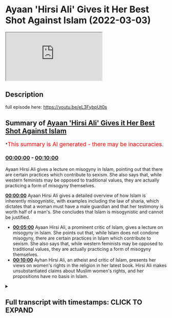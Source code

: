 # Ayaan 'Hirsi Ali' Gives it Her Best Shot Against Islam (2022-03-03)

<iframe loading='lazy' src='https://www.youtube.com/embed/HuoZtJIRM3s'></iframe>

## Description

full episode here: https://youtu.be/eL3FybpUt0s

## Summary of [Ayaan 'Hirsi Ali' Gives it Her Best Shot Against Islam](https://www.youtube.com/watch?v=HuoZtJIRM3s)

\*<span style="color:red; font-size:125%">This summary is AI generated - there may be inaccuracies</span>.

### [00:00:00](https://www.youtube.com/watch?v=HuoZtJIRM3s\&t=0) - [00:10:00](https://www.youtube.com/watch?v=HuoZtJIRM3s\&t=600)

Ayaan Hirsi Ali gives a lecture on misogyny in Islam, pointing out that there are certain practices which contribute to sexism. She also says that, while western feminists may be opposed to traditional values, they are actually practicing a form of misogyny themselves.

**[00:00:00](https://www.youtube.com/watch?v=HuoZtJIRM3s\&t=0)** Ayaan Hirsi Ali gives a detailed overview of how Islam is inherently misogynistic, with examples including the law of sharia, which dictates that a woman must have a male guardian and that her testimony is worth half of a man's. She concludes that Islam is misogynistic and cannot be justified.

*   **[00:05:00](https://www.youtube.com/watch?v=HuoZtJIRM3s\&t=300)** Ayaan Hirsi Ali, a prominent critic of Islam, gives a lecture on misogyny in Islam. She points out that, while Islam does not condone misogyny, there are certain practices in Islam which contribute to sexism. She also says that, while western feminists may be opposed to traditional values, they are actually practicing a form of misogyny themselves.
*   **[00:10:00](https://www.youtube.com/watch?v=HuoZtJIRM3s\&t=600)** Ayhan Hirsi Ali, an atheist and critic of Islam, presents her views on women's rights in the religion in her latest book. Hirsi Ali makes unsubstantiated claims about Muslim women's rights, and her propositions have no basis in Islam.

<details><summary><h2>Full transcript with timestamps: CLICK TO EXPAND</h2></summary>

[0:00:00](https://youtu.be/HuoZtJIRM3s?t=0) okay thank you in in your experience\
[0:00:05](https://youtu.be/HuoZtJIRM3s?t=5) is is islam innately misogynistic\
[0:00:09](https://youtu.be/HuoZtJIRM3s?t=9) the answer to that unfortunately is a\
[0:00:11](https://youtu.be/HuoZtJIRM3s?t=11) clear cut yes\
[0:00:13](https://youtu.be/HuoZtJIRM3s?t=13) okay islam is misogynistic in its\
[0:00:16](https://youtu.be/HuoZtJIRM3s?t=16) approach to women i know that by saying\
[0:00:18](https://youtu.be/HuoZtJIRM3s?t=18) this\
[0:00:20](https://youtu.be/HuoZtJIRM3s?t=20) i\
[0:00:20](https://youtu.be/HuoZtJIRM3s?t=20) offend a lot of people i know that\
[0:00:23](https://youtu.be/HuoZtJIRM3s?t=23) people's feelings get hurt the feelings\
[0:00:25](https://youtu.be/HuoZtJIRM3s?t=25) of muslims i know that that is the case\
[0:00:28](https://youtu.be/HuoZtJIRM3s?t=28) but setting feelings aside and just\
[0:00:30](https://youtu.be/HuoZtJIRM3s?t=30) looking objectively as what it is\
[0:00:35](https://youtu.be/HuoZtJIRM3s?t=35) that islam says about women\
[0:00:38](https://youtu.be/HuoZtJIRM3s?t=38) and\
[0:00:39](https://youtu.be/HuoZtJIRM3s?t=39) where it positions us\
[0:00:42](https://youtu.be/HuoZtJIRM3s?t=42) the answer is yes it is misogynistic\
[0:00:45](https://youtu.be/HuoZtJIRM3s?t=45) and i'll give you a few examples that\
[0:00:48](https://youtu.be/HuoZtJIRM3s?t=48) would be good yeah\
[0:00:49](https://youtu.be/HuoZtJIRM3s?t=49) and i think the best example\
[0:00:51](https://youtu.be/HuoZtJIRM3s?t=51) because it's so factual\
[0:00:53](https://youtu.be/HuoZtJIRM3s?t=53) is the law sharia law islamic law\
[0:00:56](https://youtu.be/HuoZtJIRM3s?t=56) islamic law declares\
[0:00:59](https://youtu.be/HuoZtJIRM3s?t=59) that a woman has to have a male guardian\
[0:01:02](https://youtu.be/HuoZtJIRM3s?t=62) at all times\
[0:01:03](https://youtu.be/HuoZtJIRM3s?t=63) that's not required of males\
[0:01:06](https://youtu.be/HuoZtJIRM3s?t=66) in sharia law a man is permitted to have\
[0:01:08](https://youtu.be/HuoZtJIRM3s?t=68) four wives\
[0:01:10](https://youtu.be/HuoZtJIRM3s?t=70) she's not permitted to have four\
[0:01:11](https://youtu.be/HuoZtJIRM3s?t=71) husbands\
[0:01:13](https://youtu.be/HuoZtJIRM3s?t=73) in islamic law in sharia law\
[0:01:16](https://youtu.be/HuoZtJIRM3s?t=76) a woman's testimony in court is worth\
[0:01:19](https://youtu.be/HuoZtJIRM3s?t=79) half\
[0:01:20](https://youtu.be/HuoZtJIRM3s?t=80) of that of a man it's not the other way\
[0:01:23](https://youtu.be/HuoZtJIRM3s?t=83) around\
[0:01:26](https://youtu.be/HuoZtJIRM3s?t=86) a sister inherits half of what her\
[0:01:28](https://youtu.be/HuoZtJIRM3s?t=88) brother inherits\
[0:01:31](https://youtu.be/HuoZtJIRM3s?t=91) wow\
[0:01:32](https://youtu.be/HuoZtJIRM3s?t=92) and\
[0:01:33](https://youtu.be/HuoZtJIRM3s?t=93) this goes on and on and i think to be\
[0:01:37](https://youtu.be/HuoZtJIRM3s?t=97) because these basic tenets of law\
[0:01:41](https://youtu.be/HuoZtJIRM3s?t=101) sharia law when they're implemented and\
[0:01:44](https://youtu.be/HuoZtJIRM3s?t=104) where they're implemented\
[0:01:46](https://youtu.be/HuoZtJIRM3s?t=106) you see a huge difference between the\
[0:01:48](https://youtu.be/HuoZtJIRM3s?t=108) way men and women are treated girls and\
[0:01:50](https://youtu.be/HuoZtJIRM3s?t=110) boys are treated and i would say that is\
[0:01:54](https://youtu.be/HuoZtJIRM3s?t=114) misogyny\
[0:01:57](https://youtu.be/HuoZtJIRM3s?t=117) and\
[0:01:58](https://youtu.be/HuoZtJIRM3s?t=118) because i'm not i'm not that familiar\
[0:02:00](https://youtu.be/HuoZtJIRM3s?t=120) with\
[0:02:02](https://youtu.be/HuoZtJIRM3s?t=122) islam is sharia law something that's in\
[0:02:04](https://youtu.be/HuoZtJIRM3s?t=124) the quran directly\
[0:02:07](https://youtu.be/HuoZtJIRM3s?t=127) sharia law is derived from the quran and\
[0:02:09](https://youtu.be/HuoZtJIRM3s?t=129) from the teachings of the prophet\
[0:02:11](https://youtu.be/HuoZtJIRM3s?t=131) muhammad the prophet muhammad is the\
[0:02:12](https://youtu.be/HuoZtJIRM3s?t=132) founder of islam\
[0:02:14](https://youtu.be/HuoZtJIRM3s?t=134) and his legacy is a body of law and\
[0:02:18](https://youtu.be/HuoZtJIRM3s?t=138) norms\
[0:02:20](https://youtu.be/HuoZtJIRM3s?t=140) that are implemented where there is a\
[0:02:22](https://youtu.be/HuoZtJIRM3s?t=142) theocracy like saudi arabia or iran or\
[0:02:24](https://youtu.be/HuoZtJIRM3s?t=144) any of the other societies that try\
[0:02:28](https://youtu.be/HuoZtJIRM3s?t=148) to establish\
[0:02:31](https://youtu.be/HuoZtJIRM3s?t=151) legal systems that are based on islam\
[0:02:35](https://youtu.be/HuoZtJIRM3s?t=155) so another example on the misogyny side\
[0:02:38](https://youtu.be/HuoZtJIRM3s?t=158) is\
[0:02:39](https://youtu.be/HuoZtJIRM3s?t=159) women are expected\
[0:02:42](https://youtu.be/HuoZtJIRM3s?t=162) to cover their bodies and there is some\
[0:02:44](https://youtu.be/HuoZtJIRM3s?t=164) kind of discussion on how much of that\
[0:02:47](https://youtu.be/HuoZtJIRM3s?t=167) in some cases they let you show their\
[0:02:49](https://youtu.be/HuoZtJIRM3s?t=169) face and the hands\
[0:02:51](https://youtu.be/HuoZtJIRM3s?t=171) and in extreme cases you have to be\
[0:02:53](https://youtu.be/HuoZtJIRM3s?t=173) covered from head to toe\
[0:02:55](https://youtu.be/HuoZtJIRM3s?t=175) and confined to the house\
[0:02:59](https://youtu.be/HuoZtJIRM3s?t=179) your male guardian\
[0:03:01](https://youtu.be/HuoZtJIRM3s?t=181) chooses or at least you need his\
[0:03:03](https://youtu.be/HuoZtJIRM3s?t=183) endorsements to marry someone else and\
[0:03:06](https://youtu.be/HuoZtJIRM3s?t=186) all of this\
[0:03:07](https://youtu.be/HuoZtJIRM3s?t=187) is\
[0:03:09](https://youtu.be/HuoZtJIRM3s?t=189) in uh based in sharia law if you're a\
[0:03:11](https://youtu.be/HuoZtJIRM3s?t=191) woman and you're not happy in a marriage\
[0:03:13](https://youtu.be/HuoZtJIRM3s?t=193) it's almost difficult almost impossible\
[0:03:16](https://youtu.be/HuoZtJIRM3s?t=196) to divorce your husband uh and\
[0:03:19](https://youtu.be/HuoZtJIRM3s?t=199) the other way around for a man to\
[0:03:21](https://youtu.be/HuoZtJIRM3s?t=201) divorce his wife all he has to say is\
[0:03:23](https://youtu.be/HuoZtJIRM3s?t=203) declare in front of two witnesses three\
[0:03:25](https://youtu.be/HuoZtJIRM3s?t=205) times that he divorces his wife and\
[0:03:28](https://youtu.be/HuoZtJIRM3s?t=208) that's done so\
[0:03:29](https://youtu.be/HuoZtJIRM3s?t=209) on the question is islam misogynistic\
[0:03:32](https://youtu.be/HuoZtJIRM3s?t=212) i think these facts speak for themselves\
[0:03:36](https://youtu.be/HuoZtJIRM3s?t=216) uh is islam inherently misogynistic\
[0:03:39](https://youtu.be/HuoZtJIRM3s?t=219) well first and foremost of course\
[0:03:43](https://youtu.be/HuoZtJIRM3s?t=223) there are misogyny needs to be defined\
[0:03:45](https://youtu.be/HuoZtJIRM3s?t=225) because if it's defined definitionally\
[0:03:47](https://youtu.be/HuoZtJIRM3s?t=227) as it is in the kind of dictionary the\
[0:03:49](https://youtu.be/HuoZtJIRM3s?t=229) hatred of women then the answer is very\
[0:03:50](https://youtu.be/HuoZtJIRM3s?t=230) clearly no because the quran very\
[0:03:52](https://youtu.be/HuoZtJIRM3s?t=232) clearly states\
[0:03:54](https://youtu.be/HuoZtJIRM3s?t=234) in more than one verse you know in\
[0:03:55](https://youtu.be/HuoZtJIRM3s?t=235) chapter three verse 195 in the la liga\
[0:04:01](https://youtu.be/HuoZtJIRM3s?t=241) god does not let to waste any action of\
[0:04:04](https://youtu.be/HuoZtJIRM3s?t=244) any doer among you men or women and that\
[0:04:06](https://youtu.be/HuoZtJIRM3s?t=246) both of you are from one another\
[0:04:09](https://youtu.be/HuoZtJIRM3s?t=249) that uh in chapter 33 verse 35\
[0:04:12](https://youtu.be/HuoZtJIRM3s?t=252) the believing men and the believing\
[0:04:13](https://youtu.be/HuoZtJIRM3s?t=253) women and the you know and so on and it\
[0:04:15](https://youtu.be/HuoZtJIRM3s?t=255) mentions\
[0:04:16](https://youtu.be/HuoZtJIRM3s?t=256) a list of attributes mentioning men and\
[0:04:18](https://youtu.be/HuoZtJIRM3s?t=258) women specifically and then says that\
[0:04:21](https://youtu.be/HuoZtJIRM3s?t=261) god has prepared for them a reward in\
[0:04:23](https://youtu.be/HuoZtJIRM3s?t=263) fact the quran explicitly mentions that\
[0:04:25](https://youtu.be/HuoZtJIRM3s?t=265) we cannot have hatred towards any\
[0:04:27](https://youtu.be/HuoZtJIRM3s?t=267) believer because it's mentioned in\
[0:04:29](https://youtu.be/HuoZtJIRM3s?t=269) chapter 59 of the quran\
[0:04:34](https://youtu.be/HuoZtJIRM3s?t=274) god do not put any hatred to the\
[0:04:36](https://youtu.be/HuoZtJIRM3s?t=276) believers in our hearts and that of\
[0:04:38](https://youtu.be/HuoZtJIRM3s?t=278) course includes women as well so from\
[0:04:40](https://youtu.be/HuoZtJIRM3s?t=280) that perspective it's impossible to\
[0:04:41](https://youtu.be/HuoZtJIRM3s?t=281) postulate it is\
[0:04:43](https://youtu.be/HuoZtJIRM3s?t=283) impossible to postulate that islam\
[0:04:45](https://youtu.be/HuoZtJIRM3s?t=285) is misogynistic from that definitional\
[0:04:47](https://youtu.be/HuoZtJIRM3s?t=287) perspective but what we will say is of\
[0:04:49](https://youtu.be/HuoZtJIRM3s?t=289) course misogyny is a label that is\
[0:04:52](https://youtu.be/HuoZtJIRM3s?t=292) used haphazardly and arbitrarily between\
[0:04:54](https://youtu.be/HuoZtJIRM3s?t=294) people in the west in discourses to mean\
[0:04:57](https://youtu.be/HuoZtJIRM3s?t=297) different things so of course\
[0:04:58](https://youtu.be/HuoZtJIRM3s?t=298) neoconservatives or people that are more\
[0:05:00](https://youtu.be/HuoZtJIRM3s?t=300) right-wing or alt-right are\
[0:05:02](https://youtu.be/HuoZtJIRM3s?t=302) accused themselves of being misogynistic\
[0:05:04](https://youtu.be/HuoZtJIRM3s?t=304) to uh by um third-wave feminists and so\
[0:05:07](https://youtu.be/HuoZtJIRM3s?t=307) on and so it really depends on who is\
[0:05:10](https://youtu.be/HuoZtJIRM3s?t=310) the one making the claim and what the\
[0:05:12](https://youtu.be/HuoZtJIRM3s?t=312) robust definition that they have of\
[0:05:14](https://youtu.be/HuoZtJIRM3s?t=314) misogyny is sometimes that can be\
[0:05:16](https://youtu.be/HuoZtJIRM3s?t=316) ideologically um\
[0:05:18](https://youtu.be/HuoZtJIRM3s?t=318) kind of inspired in the case of\
[0:05:20](https://youtu.be/HuoZtJIRM3s?t=320) third-wave feminists i would say it\
[0:05:22](https://youtu.be/HuoZtJIRM3s?t=322) certainly is that's why unfortunately\
[0:05:24](https://youtu.be/HuoZtJIRM3s?t=324) uh even your father has been accused of\
[0:05:26](https://youtu.be/HuoZtJIRM3s?t=326) misogyny i mean people in in in the west\
[0:05:29](https://youtu.be/HuoZtJIRM3s?t=329) uh credible intellectuals and academics\
[0:05:31](https://youtu.be/HuoZtJIRM3s?t=331) have been accused of misogyny just\
[0:05:33](https://youtu.be/HuoZtJIRM3s?t=333) because they believe in a traditional uh\
[0:05:36](https://youtu.be/HuoZtJIRM3s?t=336) value of traditional values of family\
[0:05:38](https://youtu.be/HuoZtJIRM3s?t=338) system a complementarian family system\
[0:05:41](https://youtu.be/HuoZtJIRM3s?t=341) and for this reason the accused of\
[0:05:43](https://youtu.be/HuoZtJIRM3s?t=343) misogyny but one has to say this and i\
[0:05:45](https://youtu.be/HuoZtJIRM3s?t=345) think this is very important michaela\
[0:05:47](https://youtu.be/HuoZtJIRM3s?t=347) that we believe that there is an\
[0:05:49](https://youtu.be/HuoZtJIRM3s?t=349) equality of value between men and women\
[0:05:51](https://youtu.be/HuoZtJIRM3s?t=351) we do believe that there is an equality\
[0:05:53](https://youtu.be/HuoZtJIRM3s?t=353) of value between men and women the\
[0:05:54](https://youtu.be/HuoZtJIRM3s?t=354) prophet himself muhammad he said\
[0:05:58](https://youtu.be/HuoZtJIRM3s?t=358) that certainly men are equal to women\
[0:06:01](https://youtu.be/HuoZtJIRM3s?t=361) in front of the law that is the general\
[0:06:03](https://youtu.be/HuoZtJIRM3s?t=363) rule that is a statement of the prophet\
[0:06:04](https://youtu.be/HuoZtJIRM3s?t=364) muhammad however\
[0:06:06](https://youtu.be/HuoZtJIRM3s?t=366) we do believe in exceptions and we don't\
[0:06:08](https://youtu.be/HuoZtJIRM3s?t=368) believe that equality of value means\
[0:06:10](https://youtu.be/HuoZtJIRM3s?t=370) identicality and roles\
[0:06:12](https://youtu.be/HuoZtJIRM3s?t=372) and so of course people that are\
[0:06:13](https://youtu.be/HuoZtJIRM3s?t=373) detractors from the other side\
[0:06:15](https://youtu.be/HuoZtJIRM3s?t=375) like the academic charlatan ayan mcgann\
[0:06:18](https://youtu.be/HuoZtJIRM3s?t=378) actually means refugee in the somali\
[0:06:20](https://youtu.be/HuoZtJIRM3s?t=380) language of course an ironic reminder to\
[0:06:22](https://youtu.be/HuoZtJIRM3s?t=382) herself\
[0:06:23](https://youtu.be/HuoZtJIRM3s?t=383) she would say that islam is misogynistic\
[0:06:25](https://youtu.be/HuoZtJIRM3s?t=385) because of practices such as polygyny\
[0:06:28](https://youtu.be/HuoZtJIRM3s?t=388) which means that a man can marry more\
[0:06:29](https://youtu.be/HuoZtJIRM3s?t=389) than one wife and that is a practice\
[0:06:31](https://youtu.be/HuoZtJIRM3s?t=391) that muslims believe in\
[0:06:32](https://youtu.be/HuoZtJIRM3s?t=392) all practices such as that muslim men\
[0:06:35](https://youtu.be/HuoZtJIRM3s?t=395) can marry christian and jewish women of\
[0:06:37](https://youtu.be/HuoZtJIRM3s?t=397) course that is something that muslim\
[0:06:39](https://youtu.be/HuoZtJIRM3s?t=399) women cannot do in islam as well\
[0:06:42](https://youtu.be/HuoZtJIRM3s?t=402) and various other inheritance things or\
[0:06:44](https://youtu.be/HuoZtJIRM3s?t=404) aspects where there is a differential\
[0:06:46](https://youtu.be/HuoZtJIRM3s?t=406) there between how men\
[0:06:48](https://youtu.be/HuoZtJIRM3s?t=408) are treated to women\
[0:06:50](https://youtu.be/HuoZtJIRM3s?t=410) but we will say that equality of value\
[0:06:52](https://youtu.be/HuoZtJIRM3s?t=412) does not mean identicality and roles let\
[0:06:55](https://youtu.be/HuoZtJIRM3s?t=415) me say that one more time equality of\
[0:06:57](https://youtu.be/HuoZtJIRM3s?t=417) value we believe does not mean\
[0:06:59](https://youtu.be/HuoZtJIRM3s?t=419) identicality and roles and therefore\
[0:07:02](https://youtu.be/HuoZtJIRM3s?t=422) just like aristotle said that like\
[0:07:04](https://youtu.be/HuoZtJIRM3s?t=424) things should be treated like likewise\
[0:07:06](https://youtu.be/HuoZtJIRM3s?t=426) and that different things should be\
[0:07:08](https://youtu.be/HuoZtJIRM3s?t=428) treated the same we do believe that\
[0:07:10](https://youtu.be/HuoZtJIRM3s?t=430) women have a collective female\
[0:07:12](https://youtu.be/HuoZtJIRM3s?t=432) temperament on certain aspects which\
[0:07:14](https://youtu.be/HuoZtJIRM3s?t=434) need to be tailored for in legislation\
[0:07:16](https://youtu.be/HuoZtJIRM3s?t=436) which need to be tailored for in social\
[0:07:18](https://youtu.be/HuoZtJIRM3s?t=438) and political life and so therefore if\
[0:07:21](https://youtu.be/HuoZtJIRM3s?t=441) someone wants to use second wave\
[0:07:23](https://youtu.be/HuoZtJIRM3s?t=443) feministic collectivistic discourses to\
[0:07:25](https://youtu.be/HuoZtJIRM3s?t=445) try and attack the islamic narrative\
[0:07:27](https://youtu.be/HuoZtJIRM3s?t=447) then they must first establish the\
[0:07:29](https://youtu.be/HuoZtJIRM3s?t=449) truthfulness and the objective the\
[0:07:31](https://youtu.be/HuoZtJIRM3s?t=451) objectiveness of second wave feministic\
[0:07:34](https://youtu.be/HuoZtJIRM3s?t=454) discourses iron hersey's a feminist we\
[0:07:38](https://youtu.be/HuoZtJIRM3s?t=458) are opposed to feminism when we say that\
[0:07:39](https://youtu.be/HuoZtJIRM3s?t=459) feminism has now\
[0:07:41](https://youtu.be/HuoZtJIRM3s?t=461) almost certainly been cracked open as a\
[0:07:43](https://youtu.be/HuoZtJIRM3s?t=463) false ideology of course i think what i\
[0:07:46](https://youtu.be/HuoZtJIRM3s?t=466) think i should add to this in addition\
[0:07:48](https://youtu.be/HuoZtJIRM3s?t=468) to all that was aforementioned that i\
[0:07:50](https://youtu.be/HuoZtJIRM3s?t=470) and mcgann herself\
[0:07:53](https://youtu.be/HuoZtJIRM3s?t=473) was embroiled\
[0:07:54](https://youtu.be/HuoZtJIRM3s?t=474) in the most embarrassing\
[0:07:57](https://youtu.be/HuoZtJIRM3s?t=477) of public inquiries if you can call that\
[0:07:59](https://youtu.be/HuoZtJIRM3s?t=479) that whereby she herself was in a\
[0:08:02](https://youtu.be/HuoZtJIRM3s?t=482) preligious relationship she was a\
[0:08:04](https://youtu.be/HuoZtJIRM3s?t=484) mistress\
[0:08:05](https://youtu.be/HuoZtJIRM3s?t=485) she was a mistress to niall ferguson her\
[0:08:09](https://youtu.be/HuoZtJIRM3s?t=489) husband now and she was doing so at the\
[0:08:12](https://youtu.be/HuoZtJIRM3s?t=492) dismay of sue douglas who is his ex-wife\
[0:08:16](https://youtu.be/HuoZtJIRM3s?t=496) and\
[0:08:17](https://youtu.be/HuoZtJIRM3s?t=497) with the destabilizing effects of course\
[0:08:20](https://youtu.be/HuoZtJIRM3s?t=500) the destabilizing effect to his family\
[0:08:23](https://youtu.be/HuoZtJIRM3s?t=503) to lachlan ferguson to phoenix ferguson\
[0:08:26](https://youtu.be/HuoZtJIRM3s?t=506) the children of nile ferguson\
[0:08:28](https://youtu.be/HuoZtJIRM3s?t=508) so she attacks poligini in her books but\
[0:08:31](https://youtu.be/HuoZtJIRM3s?t=511) she practices in her daily life\
[0:08:34](https://youtu.be/HuoZtJIRM3s?t=514) and so this is\
[0:08:35](https://youtu.be/HuoZtJIRM3s?t=515) a serious hypocrisy\
[0:08:37](https://youtu.be/HuoZtJIRM3s?t=517) not just\
[0:08:39](https://youtu.be/HuoZtJIRM3s?t=519) in that what she does mcgann iron mcgann\
[0:08:42](https://youtu.be/HuoZtJIRM3s?t=522) but in that which she states as well\
[0:08:45](https://youtu.be/HuoZtJIRM3s?t=525) so the challenge really is and i will\
[0:08:48](https://youtu.be/HuoZtJIRM3s?t=528) repeat this if someone wants to quote\
[0:08:51](https://youtu.be/HuoZtJIRM3s?t=531) aspects of the islamic discourse aspects\
[0:08:54](https://youtu.be/HuoZtJIRM3s?t=534) of the islamic\
[0:08:56](https://youtu.be/HuoZtJIRM3s?t=536) jewish prudential tradition\
[0:08:58](https://youtu.be/HuoZtJIRM3s?t=538) and juxtapose it with the western\
[0:09:00](https://youtu.be/HuoZtJIRM3s?t=540) discourses especially here we're talking\
[0:09:02](https://youtu.be/HuoZtJIRM3s?t=542) about second wave feminism and expect\
[0:09:05](https://youtu.be/HuoZtJIRM3s?t=545) islam to correspond with those they'll\
[0:09:06](https://youtu.be/HuoZtJIRM3s?t=546) be utterly and bitterly disappointed\
[0:09:08](https://youtu.be/HuoZtJIRM3s?t=548) because clearly we believe our system is\
[0:09:10](https://youtu.be/HuoZtJIRM3s?t=550) superior we believe the system is\
[0:09:12](https://youtu.be/HuoZtJIRM3s?t=552) failing we believe that\
[0:09:14](https://youtu.be/HuoZtJIRM3s?t=554) nuclear households are being destroyed\
[0:09:16](https://youtu.be/HuoZtJIRM3s?t=556) in the west we believe that you've got\
[0:09:18](https://youtu.be/HuoZtJIRM3s?t=558) it wrong we believe that we've got it\
[0:09:20](https://youtu.be/HuoZtJIRM3s?t=560) right and so in order to defeat us an\
[0:09:22](https://youtu.be/HuoZtJIRM3s?t=562) argument you must first argue from first\
[0:09:24](https://youtu.be/HuoZtJIRM3s?t=564) principles and so yes we do have\
[0:09:26](https://youtu.be/HuoZtJIRM3s?t=566) differences with western especially\
[0:09:28](https://youtu.be/HuoZtJIRM3s?t=568) second wave or third wave feministic\
[0:09:29](https://youtu.be/HuoZtJIRM3s?t=569) discourses but that does not\
[0:09:32](https://youtu.be/HuoZtJIRM3s?t=572) that does in no way\
[0:09:34](https://youtu.be/HuoZtJIRM3s?t=574) show show indicates\
[0:09:36](https://youtu.be/HuoZtJIRM3s?t=576) that islam is misogynistic to the\
[0:09:38](https://youtu.be/HuoZtJIRM3s?t=578) contrary and one last thing i will say\
[0:09:40](https://youtu.be/HuoZtJIRM3s?t=580) is megan herself\
[0:09:42](https://youtu.be/HuoZtJIRM3s?t=582) is blissfully ignorant ayan mcgann i and\
[0:09:45](https://youtu.be/HuoZtJIRM3s?t=585) hersey mcghan\
[0:09:46](https://youtu.be/HuoZtJIRM3s?t=586) blissfully ignorant of the islamic\
[0:09:48](https://youtu.be/HuoZtJIRM3s?t=588) tradition the\
[0:09:49](https://youtu.be/HuoZtJIRM3s?t=589) under-qualified over-confident\
[0:09:52](https://youtu.be/HuoZtJIRM3s?t=592) ultra-crepidarian academic charlatan\
[0:09:55](https://youtu.be/HuoZtJIRM3s?t=595) right-wing apple polish-up\
[0:09:57](https://youtu.be/HuoZtJIRM3s?t=597) obsequious woman that she is doesn't\
[0:10:00](https://youtu.be/HuoZtJIRM3s?t=600) even know\
[0:10:01](https://youtu.be/HuoZtJIRM3s?t=601) that it doesn't even know the basics of\
[0:10:03](https://youtu.be/HuoZtJIRM3s?t=603) the islamic tradition mentions in her\
[0:10:05](https://youtu.be/HuoZtJIRM3s?t=605) book heretic in page 77 that we worship\
[0:10:08](https://youtu.be/HuoZtJIRM3s?t=608) muhammad she doesn't even know the\
[0:10:09](https://youtu.be/HuoZtJIRM3s?t=609) basics of the religion she makes\
[0:10:11](https://youtu.be/HuoZtJIRM3s?t=611) squandering mistakes one after the other\
[0:10:14](https://youtu.be/HuoZtJIRM3s?t=614) about gender in jewish prudence in islam\
[0:10:16](https://youtu.be/HuoZtJIRM3s?t=616) in her latest book at pray you can see\
[0:10:19](https://youtu.be/HuoZtJIRM3s?t=619) in page 151\
[0:10:21](https://youtu.be/HuoZtJIRM3s?t=621) where she makes a series of\
[0:10:24](https://youtu.be/HuoZtJIRM3s?t=624) unsubstantiated claims about muslim\
[0:10:27](https://youtu.be/HuoZtJIRM3s?t=627) women and their rights in islam saying\
[0:10:29](https://youtu.be/HuoZtJIRM3s?t=629) that their rights can be sold to\
[0:10:30](https://youtu.be/HuoZtJIRM3s?t=630) strangers and all kinds of nonsense\
[0:10:33](https://youtu.be/HuoZtJIRM3s?t=633) propositions which have no basis in the\
[0:10:35](https://youtu.be/HuoZtJIRM3s?t=635) religion of islam so if you really want\
[0:10:37](https://youtu.be/HuoZtJIRM3s?t=637) to know about women's rights in islam\
[0:10:39](https://youtu.be/HuoZtJIRM3s?t=639) one has to go to the source and this\
[0:10:41](https://youtu.be/HuoZtJIRM3s?t=641) ultra crepidarian academic charlatan\
[0:10:44](https://youtu.be/HuoZtJIRM3s?t=644) ayan is is just a failure who's who's\
[0:10:47](https://youtu.be/HuoZtJIRM3s?t=647) been uh embroi has been\
[0:10:49](https://youtu.be/HuoZtJIRM3s?t=649) let in by the most unusual types of\
[0:10:51](https://youtu.be/HuoZtJIRM3s?t=651) affirmative action program to the\
[0:10:53](https://youtu.be/HuoZtJIRM3s?t=653) neoconservative circles because she has\
[0:10:55](https://youtu.be/HuoZtJIRM3s?t=655) no academic uh acumen at all

</details>
